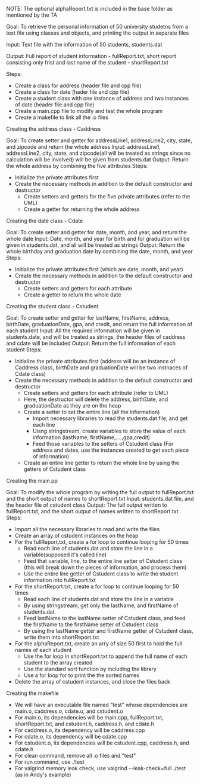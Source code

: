 NOTE: The optional alphaReport.txt is included in the base folder as mentioned by the TA

Goal: To retrieve the personal information of 50 university studetns from a text file using classes and objects, and printing the output in separate files

Input: Text file with the information of 50 students, students.dat

Output: Full report of student information - fullReport.txt, short report consisting only frist and last name of the student - shortReport.txt

Steps: 
- Create a class for address (header file and cpp file)
- Create a class for date (hader file and cpp file)
- Create a student class with one instance of address and two instances of date (header file and cpp file)
- Create a main.cpp file to modify and test the whole program
- Create a makefile to link all the .o files



Creating the address class - Caddress

Goal: To create setter and getter for addressLine1, addressLine2, city, state, and zipcode and return the whole address
Input: addressLine1, addressLine2, city, state, and zipcode(all will be treated as strings since no calculation will be involved) will be given from students.dat
Output: Return the whole address by combining the five attributes
Steps:
- Initialize the private attributes first
- Create the necessary methods in addition to the default constructor and destructor
	- Create setters and getters for the five private attributes (refer to the UML)
	- Create a getter for returning the whole address



Creating the date class - Cdate

Goal: To create setter and getter for date, month, and year, and return the whole date
Input: Date, month, and year for birth and for graduation will be given in students.dat, and all will be treated as strings
Output: Return the whole birthday and graduation date by combining the date, month, and year
Steps:
- Initialize the private attributes first (which are date, month, and year)
- Create the necessary methods in addition to the default constructor and destructor
	- Create setters and getters for each attribute
	- Create a getter to return the whole date



Creating the student class - Cstudent

Goal: To create setter and getter for lastName, firstName, address, birthDate, graduationDate, gpa, and credit, and return the full information of each student
Input: All the required information will be given in students.date, and will be treated as strings, the header files of caddress and cdate will be included
Output: Return the full information of each student
Steps:
- Initialize the private attributes first (address will be an instance of Caddress class, birthDate and graduationDate will be two instnaces of Cdate class)
- Create the necessary methods in addition to the default constructor and destructor
	- Create setters and getters for each attribute (refer to UML)
	- Here, the destructor will delete the address, birthDate, and graduationDate as they are on the heap
	- Create a setter to set the entire line (all the information) 
		- Import necessary libraries to read the students.dat file, and get each line
		- Uisng stringstream, create variables to store the value of each information (lastName, firstName,....,gpa,credit)
		- Feed those variables to the setters of Cstudent class (For address and dates, use the instances created to get each piece of information)
	- Create an entire line getter to return the whole line by using the getters of Cstudent class


Creating the main.pp

Goal: To modify the whole program by writing the full output to fullReport.txt and the short output of names to shortReport.txt
Input: students.dat file, and the header file of cstudent class
Output: The full output written to fullReport.txt, and the short output of names written to shortReport.txt
Steps:
- Import all the necessary libraries to read and write the files
- Create an array of cstudent instances on the heap
- For the fullReport.txt, create a for loop to continue looping for 50 times
	- Read each line of students.dat and store the line in a variable(supposed it's called line)
	- Feed that variable, line, to the entire line setter of Cstudent class (this will break down the pieces of information, and process them)
	- Use the entire line getter of Cstudent class to write the student information into fullReport.txt
- For the shortReport.txt, create a for loop to continue looping for 50 times
	- Read each line of students.dat and store the line in a variable
	- By using stringstream, get only the lastName, and firstName of students.dat
	- Feed lastName to the lastName setter of Cstudent class, and feed the firstName to the firstName setter of Cstudent class
	- By using the lastName getter and firstName getter of Cstudent class, write them into shortReport.txt
- For the alphaReport.txt, create an arry of size 50 first to hold the full names of each student
	- Use the for loop in shortReport.txt to append the full name of each student to the array created
	- Use the standard sort function by including the <algorithm> library
	- Use a for loop for to print the the sorted names
- Delete the array of cstudent instances, and close the files back


Creating the makefile

- We will have an executable file named "test" whose dependencies are main.o, caddress.o, cdate.o, and cstudent.o
- For main.o, its dependencies will be main.cpp, fullReport.txt, shortReport.txt, and cstudent.h, caddress.h, and cdate.h
- For caddress.o, its dependency will be caddress.cpp
- For cdate.o, its dependency will be cdate.cpp
- For cstudent.o, its dependencies will be cstudent.cpp, caddress.h, and cdate.h
- For clean command, remove all .o files and "test"
- For run command, use ./test
- For valgrind memory leak check, use valgrind --leak-check=full ./test (as in Andy's example)



